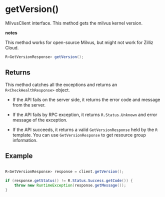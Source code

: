 # getVersion()

MilvusClient interface. This method gets the milvus kernel version. 

<div class="admonition note">

<p><b>notes</b></p>

<p>This method works for open-source Milvus, but might not work for Zilliz Cloud.</p>

</div>

```java
R<GetVersionResponse> getVersion();
```

## Returns

This method catches all the exceptions and returns an `R<CheckHealthResponse>` object.

- If the API fails on the server side, it returns the error code and message from the server.

- If the API fails by RPC exception, it returns `R.Status.Unknown` and error message of the exception.

- If the API succeeds, it returns a valid `GetVersionResponse` held by the `R` template. You can use `GetVersionResponse` to get resource group information.

## Example

```java

R<GetVersionResponse> response = client.getVersion();

if (response.getStatus() != R.Status.Success.getCode()) {
    throw new RuntimeException(response.getMessage());
}
```

